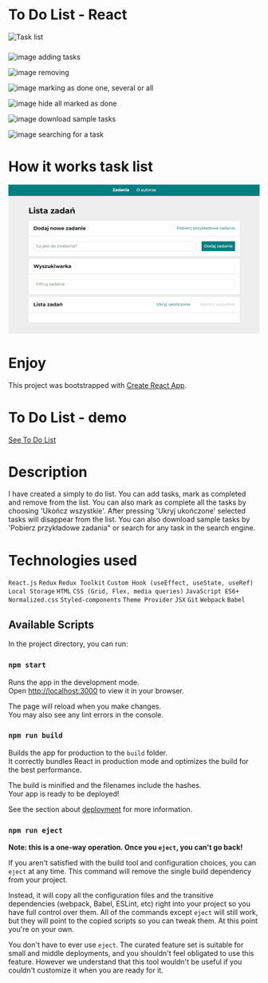 # To Do List - React
![Task list](toDoList.ico)

### 
![image](https://user-images.githubusercontent.com/80458977/217529644-c0e04e50-d3cb-47af-ba35-067eb89e81a0.png)
adding tasks

![image](https://user-images.githubusercontent.com/80458977/217529677-88dd85df-25ba-4620-8376-3bc732c13e6b.png)
removing

![image](https://user-images.githubusercontent.com/80458977/217529691-0343afa9-4e17-47b9-8ab3-0eabe42959a6.png)
marking as done one, several or all

![image](https://user-images.githubusercontent.com/80458977/217529691-0343afa9-4e17-47b9-8ab3-0eabe42959a6.png)
hide all marked as done

![image](https://user-images.githubusercontent.com/80458977/217529691-0343afa9-4e17-47b9-8ab3-0eabe42959a6.png)
download sample tasks

![image](https://user-images.githubusercontent.com/80458977/217529691-0343afa9-4e17-47b9-8ab3-0eabe42959a6.png)
searching for a task

# How it works task list
![ToDoList GIF](public/images/videoToDoList.gif)

# Enjoy
This project was bootstrapped with [Create React App](https://github.com/facebook/create-react-app).
# To Do List - demo
[See To Do List](https://karolinaj33.github.io/to-do-list-react/)

# Description
I have created a simply to do list.
You can add tasks, mark as completed and remove from the list. 
You can also mark as complete all the tasks by choosing 'Ukończ wszystkie'.
After pressing 'Ukryj ukończone' selected tasks will disappear from the list. You can also download sample tasks by 'Pobierz przykładowe zadania" or search for any task in the search engine.

# Technologies used
`React.js`
`Redux`
`Redux Toolkit`
`Custom Hook (useEffect, useState, useRef)`
`Local Storage`
`HTML`
`CSS (Grid, Flex, media queries)`
`JavaScript ES6+`
`Normalized.css`
`Styled-components`
`Theme Provider`
`JSX`
`Git`
`Webpack`
`Babel`


## Available Scripts

In the project directory, you can run:

### `npm start`

Runs the app in the development mode.\
Open [http://localhost:3000](http://localhost:3000) to view it in your browser.

The page will reload when you make changes.\
You may also see any lint errors in the console.

### `npm run build`

Builds the app for production to the `build` folder.\
It correctly bundles React in production mode and optimizes the build for the best performance.

The build is minified and the filenames include the hashes.\
Your app is ready to be deployed!

See the section about [deployment](https://facebook.github.io/create-react-app/docs/deployment) for more information.

### `npm run eject`

**Note: this is a one-way operation. Once you `eject`, you can't go back!**

If you aren't satisfied with the build tool and configuration choices, you can `eject` at any time. This command will remove the single build dependency from your project.

Instead, it will copy all the configuration files and the transitive dependencies (webpack, Babel, ESLint, etc) right into your project so you have full control over them. All of the commands except `eject` will still work, but they will point to the copied scripts so you can tweak them. At this point you're on your own.

You don't have to ever use `eject`. The curated feature set is suitable for small and middle deployments, and you shouldn't feel obligated to use this feature. However we understand that this tool wouldn't be useful if you couldn't customize it when you are ready for it.

